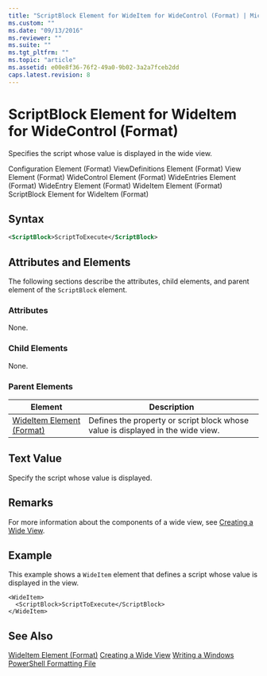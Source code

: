 ```yaml
---
title: "ScriptBlock Element for WideItem for WideControl (Format) | Microsoft Docs"
ms.custom: ""
ms.date: "09/13/2016"
ms.reviewer: ""
ms.suite: ""
ms.tgt_pltfrm: ""
ms.topic: "article"
ms.assetid: e00e8f36-76f2-49a0-9b02-3a2a7fceb2dd
caps.latest.revision: 8
---
```

# ScriptBlock Element for WideItem for WideControl (Format)
Specifies the script whose value is displayed in the wide view.

 Configuration Element (Format)
ViewDefinitions Element (Format)
View Element (Format)
WideControl Element (Format)
WideEntries Element (Format)
WideEntry Element (Format)
WideItem Element (Format)
ScriptBlock Element for WideItem (Format)

## Syntax

```xml
<ScriptBlock>ScriptToExecute</ScriptBlock>
```

## Attributes and Elements
 The following sections describe the attributes, child elements, and parent element of the `ScriptBlock` element.

### Attributes
 None.

### Child Elements
 None.

### Parent Elements

|Element|Description|
|-------------|-----------------|
|[WideItem Element (Format)](./wideitem-element-for-widecontrol-format.md)|Defines the property or script block whose value is displayed in the wide view.|

## Text Value
 Specify the script whose value is displayed.

## Remarks
 For more information about the components of a wide view, see [Creating a Wide View](./creating-a-wide-view.md).

## Example
 This example shows a `WideItem` element that defines a script whose value is displayed in the view.

```
<WideItem>
  <ScriptBlock>ScriptToExecute</ScriptBlock>
</WideItem>
```

## See Also
 [WideItem Element (Format)](./wideitem-element-for-widecontrol-format.md)
 [Creating a Wide View](./creating-a-wide-view.md)
 [Writing a Windows PowerShell Formatting File](./writing-a-windows-powershell-formatting-file.md)
